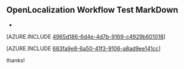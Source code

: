 ## OpenLocalization Workflow Test MarkDown
* 

[AZURE.INCLUDE [4965d186-6d4e-4d7b-9169-c4929b601018](calleeMd1.md)]



[AZURE.INCLUDE [683fa9e8-6a50-41f3-9106-a8ad9ee141cc](calleeMd2.md)]

 
thanks!